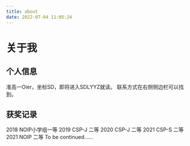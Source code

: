 ```yaml
---
title: about
date: 2022-07-04 11:05:24
---
```

# 关于我
## 个人信息
准高一Oier，坐标SD，即将进入SDLYYZ就读。
联系方式在右侧侧边栏可以找到。
## 获奖记录
2018 NOIP小学组一等
2019 CSP-J 二等
2020 CSP-J 二等
2021 CSP-S 二等
2021 NOIP 二等
To be continued......